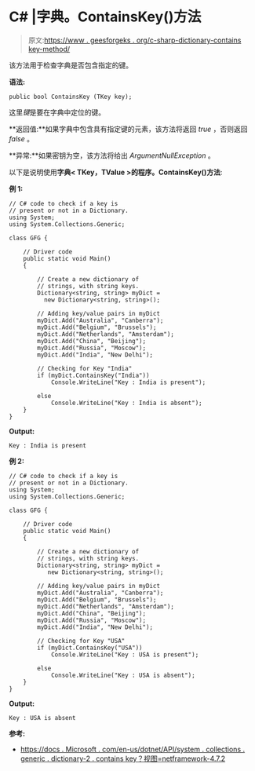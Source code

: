 # C# |字典。ContainsKey()方法

> 原文:[https://www . geesforgeks . org/c-sharp-dictionary-contains key-method/](https://www.geeksforgeeks.org/c-sharp-dictionary-containskey-method/)

该方法用于检查字典<tkey>是否包含指定的键。</tkey>

**语法:**

```
public bool ContainsKey (TKey key);

```

这里*键*是要在字典中定位的键。

**返回值:**如果字典中包含具有指定键的元素，该方法将返回 *true* ，否则返回 *false* 。

**异常:**如果密钥为空，该方法将给出 *ArgumentNullException* 。

以下是说明使用**字典< TKey，TValue >的程序。ContainsKey()方法**:

**例 1:**

```
// C# code to check if a key is 
// present or not in a Dictionary.
using System;
using System.Collections.Generic;

class GFG {

    // Driver code
    public static void Main()
    {

        // Create a new dictionary of
        // strings, with string keys.
        Dictionary<string, string> myDict = 
          new Dictionary<string, string>();

        // Adding key/value pairs in myDict
        myDict.Add("Australia", "Canberra");
        myDict.Add("Belgium", "Brussels");
        myDict.Add("Netherlands", "Amsterdam");
        myDict.Add("China", "Beijing");
        myDict.Add("Russia", "Moscow");
        myDict.Add("India", "New Delhi");

        // Checking for Key "India"
        if (myDict.ContainsKey("India"))
            Console.WriteLine("Key : India is present");

        else
            Console.WriteLine("Key : India is absent");
    }
}
```

**Output:**

```
Key : India is present

```

**例 2:**

```
// C# code to check if a key is 
// present or not in a Dictionary.
using System;
using System.Collections.Generic;

class GFG {

    // Driver code
    public static void Main()
    {

        // Create a new dictionary of 
        // strings, with string keys.
        Dictionary<string, string> myDict = 
           new Dictionary<string, string>();

        // Adding key/value pairs in myDict
        myDict.Add("Australia", "Canberra");
        myDict.Add("Belgium", "Brussels");
        myDict.Add("Netherlands", "Amsterdam");
        myDict.Add("China", "Beijing");
        myDict.Add("Russia", "Moscow");
        myDict.Add("India", "New Delhi");

        // Checking for Key "USA"
        if (myDict.ContainsKey("USA"))
            Console.WriteLine("Key : USA is present");

        else
            Console.WriteLine("Key : USA is absent");
    }
}
```

**Output:**

```
Key : USA is absent

```

**参考:**

*   [https://docs . Microsoft . com/en-us/dotnet/API/system . collections . generic . dictionary-2 . contains key？视图=netframework-4.7.2](https://docs.microsoft.com/en-us/dotnet/api/system.collections.generic.dictionary-2.containskey?view=netframework-4.7.2)